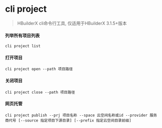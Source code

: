 # cli project

> HBuilderX cli命令行工具, 仅适用于HBuilderX 3.1.5+版本

#### 列举所有项目列表

```shell
cli project list
```

#### 打开项目

```shell
cli project open --path 项目路径
```

#### 关闭项目

```shell
cli project close --path 项目路径
```

#### 网页托管
```shell
cli project publish --prj 项目名称 --space 云空间名称或id --provider 服务商代号 [--source 指定项目下源目录] [--prefix 指定云空间目录前缀]
```